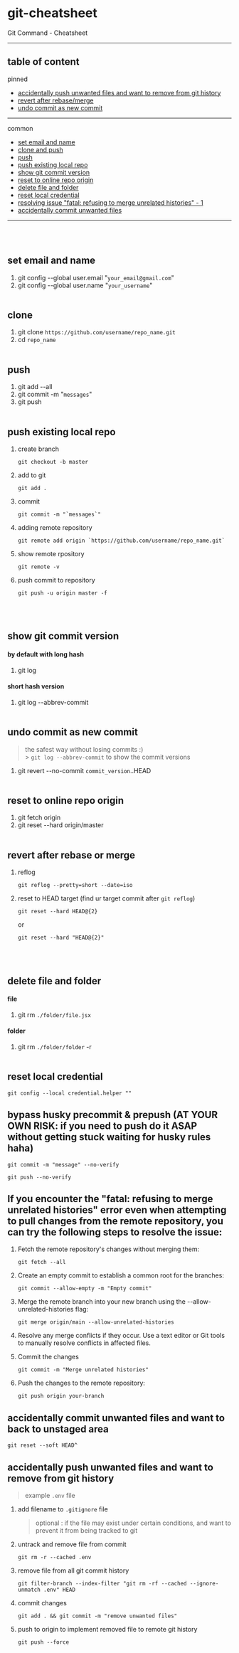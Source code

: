 # git-cheatsheet

Git Command - Cheatsheet

---

## table of content

pinned

- [accidentally push unwanted files and want to remove from git history](#accidentally-push-unwanted-files-and-want-to-remove-from-git-history)
- [revert after rebase/merge](#revert-after-rebase-or-merge)
- [undo commit as new commit](#undo-commit-as-new-commit)

---
common
- [set email and name](#set-email-and-name)
- [clone and push](#clone-and-push)
- [push](#push)
- [push existing local repo](#push-existing-local-repo)
- [show git commit version](#show-git-commit-version)
- [reset to online repo origin](#reset-to-online-repo-origin)
- [delete file and folder](#delete-file-and-folder)
- [reset local credential](#reset-local-credential)
- [resolving issue "fatal: refusing to merge unrelated histories" - 1](#if-you-encounter-the-fatal-refusing-to-merge-unrelated-histories-error-even-when-attempting-to-pull-changes-from-the-remote-repository-you-can-try-the-following-steps-to-resolve-the-issue)
- [accidentally commit unwanted files](#accidentally-commit-unwanted-files-and-want-to-back-to-unstaged-area)

---

<br>
<br>

## set email and name

1. git config --global user.email "`your_email@gmail.com`"
2. git config --global user.name "`your_username`"
   <br>
   <br>

## clone

1. git clone `https://github.com/username/repo_name.git`
2. cd `repo_name`
   <br>
   <br>

## push

1. git add --all
2. git commit -m "`messages`"
3. git push
   <br>
   <br>

## push existing local repo

1. create branch

   ```shell
   git checkout -b master
   ```

2. add to git

   ```shell
   git add .
   ```

3. commit

   ```shell
   git commit -m "`messages`"
   ```

4. adding remote repository

   ```shell
   git remote add origin `https://github.com/username/repo_name.git`
   ```

5. show remote rpository

   ```shell
   git remote -v
   ```

6. push commit to repository

   ```shell
   git push -u origin master -f
   ```

<br>
<br>

## show git commit version

#### **by default with long hash**

1. git log

#### **short hash version**

1. git log --abbrev-commit
   <br>
   <br>

## undo commit as new commit

> the safest way without losing commits :)<br> > `git log --abbrev-commit` to show the commit versions

1. git revert --no-commit `commit_version`..HEAD
   <br>
   <br>

## reset to online repo origin

1. git fetch origin
2. git reset --hard origin/master
   <br>
   <br>

## revert after rebase or merge

1. reflog

   ```shell
   git reflog --pretty=short --date=iso
   ```

2. reset to HEAD target (find ur target commit after `git reflog`)

   ```shell
   git reset --hard HEAD@{2}
   ```

   or

   ```shell
   git reset --hard "HEAD@{2}"
   ```

<br>
<br>

## delete file and folder

#### **file**

1. git rm `./folder/file.jsx`

#### **folder**

1. git rm `./folder/folder` -r
   <br>
   <br>

## reset local credential

```shell
git config --local credential.helper ""
```

## bypass husky precommit & prepush (AT YOUR OWN RISK: if you need to push do it ASAP without getting stuck waiting for husky rules haha)

```shell
git commit -m "message" --no-verify
```

```shell
git push --no-verify
```

## If you encounter the "fatal: refusing to merge unrelated histories" error even when attempting to pull changes from the remote repository, you can try the following steps to resolve the issue:

1. Fetch the remote repository's changes without merging them:

   ```shell
   git fetch --all
   ```

2. Create an empty commit to establish a common root for the branches:

   ```shell
   git commit --allow-empty -m "Empty commit"
   ```

3. Merge the remote branch into your new branch using the --allow-unrelated-histories flag:

   ```shell
   git merge origin/main --allow-unrelated-histories
   ```

4. Resolve any merge conflicts if they occur. Use a text editor or Git tools to manually resolve conflicts in affected files.
5. Commit the changes

   ```shell
   git commit -m "Merge unrelated histories"
   ```

6. Push the changes to the remote repository:

   ```shell
   git push origin your-branch
   ```

## accidentally commit unwanted files and want to back to unstaged area

```shell
git reset --soft HEAD^
```

## accidentally push unwanted files and want to remove from git history

> example `.env` file

1. add filename to `.gitignore` file
    > optional : if the file may exist under certain conditions, and want to prevent it from being tracked to git
2. untrack and remove file from commit
   ```shell
   git rm -r --cached .env
   ```
3. remove file from all git commit history
   ```shell
   git filter-branch --index-filter "git rm -rf --cached --ignore-unmatch .env" HEAD
   ```
4. commit changes
   ```shell
   git add . && git commit -m "remove unwanted files"
   ```
5. push to origin to implement removed file to remote git history
   ```shell
   git push --force
   ```
